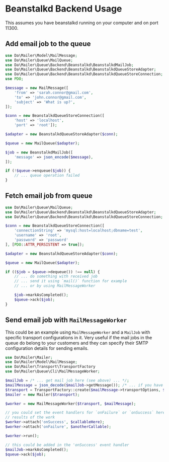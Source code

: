 # Beanstalkd Backend Usage 

This assumes you have beanstalkd running on your computer and on port 11300.

## Add email job to the queue 

```php 
use Da\Mailer\Model\MailMessage;
use Da\Mailer\Queue\MailQueue;
use Da\Mailer\Queue\Backend\Beanstalkd\BeanstalkdMailJob;
use Da\Mailer\Queue\Backend\Beanstalkd\BeanstalkdQueueStoreAdapter;
use Da\Mailer\Queue\Backend\Beanstalkd\BeanstalkdQueueStoreConnection;
use PDO;

$message = new MailMessage([
    'from' => 'sarah.connor@gmail.com',
    'to' => 'john.connor@gmail.com',
    'subject' => 'What is up?',
]);

$conn = new BeanstalkdQueueStoreConnection([
    'host' => 'localhost',
    'port' => 'root']);

$adapter = new BeanstalkdQueueStoreAdapter($conn);

$queue = new MailQueue($adapter);

$job = new BeanstalkdMailJob([
    'message' => json_encode($message),
]);

if (!$queue->enqueue($job)) {
    // ... queue operation failed
}
```

## Fetch email job from queue

```php
use Da\Mailer\Queue\MailQueue;
use Da\Mailer\Queue\Backend\Beanstalkd\BeanstalkdQueueStoreAdapter;
use Da\Mailer\Queue\Backend\Beanstalkd\BeanstalkdQueueStoreConnection;

$conn = new BeanstalkdQueueStoreConnection([
    'connectionString' => 'mysql:host=localhost;dbname=test',
    'username' => 'root',
    'password' => 'password'
], [PDO::ATTR_PERSISTENT => true]);

$adapter = new BeanstalkdQueueStoreAdapter($conn);

$queue = new MailQueue($adapter);

if (($job = $queue->dequeue()) !== null) {
    // ... do something with received job
    // ... send it using `mail()` function for example 
    // ... or by using MailMessageWorker 

    $job->markAsCompleted();
    $queue->ack($job);
}
```

## Send email job with `MailMessageWorker` 

This could be an example using `MailMessageWorker` and a `MailJob` with specific transport configurations in it. Very 
useful if the mail jobs in the queue do belong to your customers and they can specify their SMTP configuration details 
for sending emails. 
 

```php
use Da\Mailer\Mailer;
use Da\Mailer\Model\MailMessage;
use Da\Mailer\Transport\TransportFactory
use Da\Mailer\Queue\Cli\MailMessageWorker;

$mailJob = /* ... get mail job here (see above) ... */;
$mailMessage = json_decode($mailJob->getMessage()); /* ... if you have json encoded ... */
$transport = TransportFactory::create($mailMessage->transportOptions, $mailMessage->transportType);
$mailer = new Mailer($transport);

$worker = new MailMessageWorker($transport, $mailMessage);

// you could set the event handlers for `onFailure` or `onSuccess` here to do a different action according to the 
// results of the work
$worker->attach('onSuccess', $callableHere);
$worker->attach('onFailure', $anotherCallable);

$worker->run();

// this could be added in the 'onSuccess' event handler
$mailJob->markAsCompleted();
$queue->ack($job);
```
